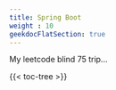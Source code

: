 ```yaml
---
title: Spring Boot
weight : 10
geekdocFlatSection: true
---
```


My leetcode blind 75 trip...

<!-- spellchecker-disable -->

{{< toc-tree >}}

<!-- spellchecker-enable -->